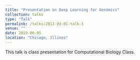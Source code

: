```yaml
---
title: "Presentation on Deep Learning for Genomics"
collection: talks
type: "Talk"
permalink: /talks/2012-03-01-talk-1
venue: ""
date: 2019-06-05
location: "Chicago, Illinos"
---
```


This talk is class presentation for Computational Biology Class.
